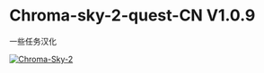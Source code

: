 # Chroma-sky-2-quest-CN V1.0.9
一些任务汉化

[![Chroma-Sky-2](https://img.shields.io/badge/CurseForge-Chroma%20Sky%202-B54786)](https://www.curseforge.com/minecraft/modpacks/chroma-sky-2/files)
